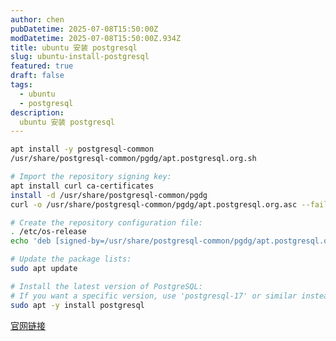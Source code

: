 ```yaml
---
author: chen
pubDatetime: 2025-07-08T15:50:00Z
modDatetime: 2025-07-08T15:50:00Z.934Z
title: ubuntu 安装 postgresql
slug: ubuntu-install-postgresql
featured: true
draft: false
tags:
  - ubuntu
  - postgresql
description:
  ubuntu 安装 postgresql
---
```


```bash
apt install -y postgresql-common
/usr/share/postgresql-common/pgdg/apt.postgresql.org.sh
```

```bash
# Import the repository signing key:
apt install curl ca-certificates
install -d /usr/share/postgresql-common/pgdg
curl -o /usr/share/postgresql-common/pgdg/apt.postgresql.org.asc --fail https://www.postgresql.org/media/keys/ACCC4CF8.asc
```

```bash file="/etc/apt/sources.list.d/pgdg.list"
# Create the repository configuration file:
. /etc/os-release
echo 'deb [signed-by=/usr/share/postgresql-common/pgdg/apt.postgresql.org.asc] https://apt.postgresql.org/pub/repos/apt $VERSION_CODENAME-pgdg main' > /etc/apt/sources.list.d/pgdg.list
```

```bash
# Update the package lists:
sudo apt update

# Install the latest version of PostgreSQL:
# If you want a specific version, use 'postgresql-17' or similar instead of 'postgresql'
sudo apt -y install postgresql
```

[官网链接](https://www.postgresql.org/download/linux/ubuntu/)
